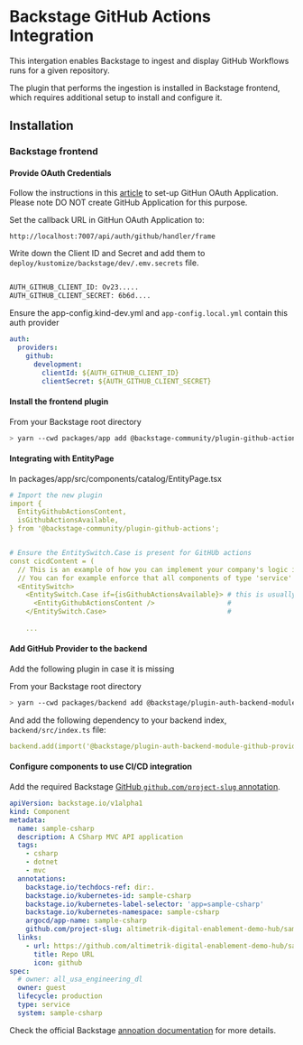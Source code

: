 # Backstage GitHub Actions Integration

This intergation enables Backstage to ingest and display GitHub Workflows runs for a given repository. 

The plugin that performs the ingestion is installed in Backstage frontend, which requires additional setup to install and configure it.

## Installation

### Backstage frontend

#### Provide OAuth Credentials

Follow the instructions in this [article](https://roadie.io/blog/github-auth-backstage/) to set-up GitHun OAuth Application. Please note DO NOT create GitHub Application for this purpose.

Set the callback URL in GitHun OAuth Application to:

`http://localhost:7007/api/auth/github/handler/frame`

Write down the Client ID and Secret and add them to `deploy/kustomize/backstage/dev/.emv.secrets` file.

```sh

AUTH_GITHUB_CLIENT_ID: Ov23.....
AUTH_GITHUB_CLIENT_SECRET: 6b6d....
```

Ensure the app-config.kind-dev.yml and `app-config.local.yml` contain this auth provider

```yaml
auth:
  providers:
    github:
      development:
        clientId: ${AUTH_GITHUB_CLIENT_ID}
        clientSecret: ${AUTH_GITHUB_CLIENT_SECRET}
```

#### Install the frontend plugin

From your Backstage root directory

```sh
> yarn --cwd packages/app add @backstage-community/plugin-github-actions
```

#### Integrating with EntityPage

In packages/app/src/components/catalog/EntityPage.tsx

```yaml
# Import the new plugin
import {
  EntityGithubActionsContent,
  isGithubActionsAvailable,
} from '@backstage-community/plugin-github-actions';


# Ensure the EntitySwitch.Case is present for GitHUb actions
const cicdContent = (
  // This is an example of how you can implement your company's logic in entity page.
  // You can for example enforce that all components of type 'service' should use GitHubActions
  <EntitySwitch>
    <EntitySwitch.Case if={isGithubActionsAvailable}> # this is usually commented out
      <EntityGithubActionsContent />                  #
    </EntitySwitch.Case>                              #
                  
    ...
```

#### Add GitHub Provider to the backend

Add the following plugin in case it is missing

From your Backstage root directory

```sh
> yarn --cwd packages/backend add @backstage/plugin-auth-backend-module-github-provider
```

And add the following dependency to your backend index, `backend/src/index.ts` file:

```yaml
backend.add(import('@backstage/plugin-auth-backend-module-github-provider'));
```

#### Configure components to use CI/CD integration

Add the required Backstage [GitHub `github.com/project-slug` annotation](https://github.com/altimetrik-digital-enablement-demo-hub/sample-csharp/blob/main/catalog-info.yaml#L17).

```yaml
apiVersion: backstage.io/v1alpha1
kind: Component
metadata:
  name: sample-csharp
  description: A CSharp MVC API application
  tags:
    - csharp
    - dotnet
    - mvc
  annotations:
    backstage.io/techdocs-ref: dir:.
    backstage.io/kubernetes-id: sample-csharp
    backstage.io/kubernetes-label-selector: 'app=sample-csharp'
    backstage.io/kubernetes-namespace: sample-csharp
    argocd/app-name: sample-csharp
    github.com/project-slug: altimetrik-digital-enablement-demo-hub/sample-csharp
  links:
    - url: https://github.com/altimetrik-digital-enablement-demo-hub/sample-csharp
      title: Repo URL
      icon: github
spec:
  # owner: all_usa_engineering_dl
  owner: guest
  lifecycle: production
  type: service
  system: sample-csharp
```

Check the official Backstage [annoation documentation](https://backstage.io/docs/features/software-catalog/well-known-annotations/#githubcomproject-slug) for more details.
